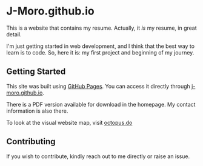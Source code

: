 # J-Moro.github.io

This is a website that contains my resume. Actually, it *is* my resume, in great detail.

I'm just getting started in web development, and I think that the best way to learn is to code. So, here it is: my first project and beginning of my journey.

## Getting Started

This site was built using [GitHub Pages](https://pages.github.com/). You can access it directly through [j-moro.github.io](https://j-moro.github.io).

There is a PDF version available for download in the homepage. My contact information is also there.

To look at the visual website map, visit [octopus.do](https://octopus.do/ilyu6hk23gg)

## Contributing

If you wish to contribute, kindly reach out to me directly or raise an issue.
